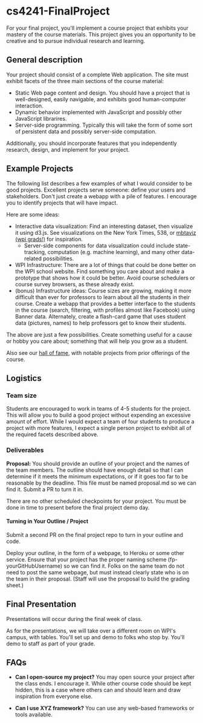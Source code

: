 # cs4241-FinalProject

For your final project, you'll implement a course project that exhibits your mastery of the course materials. 
This project gives you an opportunity to be creative and to pursue individual research and learning.

## General description

Your project should consist of a complete Web application. 
The site must exhibit facets of the three main sections of the course material:

- Static Web page content and design. You should have a project that is well-designed, easily navigable, and exhibits good human-computer interaction.
- Dynamic behavior implemented with JavaScript and possibly other JavaScript librarires.
- Server-side programming. Typically this will take the form of some sort of persistent data and possibly server-side computation.

Additionally, you should incorporate features that you independently research, design, and implement for your project.

## Example Projects

The following list describes a few examples of what I would consider to be good projects. 
Excellent projects serve someone: define your users and stakeholders. 
Don't just create a webapp with a pile of features.
I encourage you to identify projects that will have impact.

Here are some ideas:

- Interactive data visualization: Find an interesting dataset, then visualize it using d3.js. See visualizations on the New York Times, 538, or [mbtaviz (wpi grads!)](https://mbtaviz.github.io/) for inspiration.
    - Server-side components for data visualization could include state-tracking, computation (e.g. machine learning), and many other data-related possibilities.
- WPI Infrastructure: There are a lot of things that could be done better on the WPI school website. Find something you care about and make a prototype that shows how it could be better. Avoid course schedulers or course survey browsers, as these already exist.
- (bonus) Infrastructure ideas: Course sizes are growing, making it more difficult than ever for professors to learn about all the students in their course. Create a webapp that provides a better interface to the students in the course (search, filtering, with profiles almost like Facebook) using Banner data. Alternately, create a flash-card game that uses student data (pictures, names) to help professors get to know their students.

The above are just a few possibilities.
Create something useful for a cause or hobby you care about; something that will help you grow as a student.

Also see our [hall of fame](https://cs4241-17a.github.io/fame/), with notable projects from prior offerings of the course.

## Logistics

### Team size
Students are encouraged to work in teams of 4-5 students for the project. 
This will allow you to build a good project without expending an excessive amount of effort. 
While I would expect a team of four students to produce a project with more features, I expect a single person project to exhibit all of the required facets described above.

### Deliverables

__Proposal:__ 
You should provide an outline of your project and the names of the team members. The outline should have enough detail so that I can determine if it meets the minimum expectations, or if it goes too far to be reasonable by the deadline.
This file must be named proposal.md so we can find it.
Submit a PR to turn it in.

There are no other scheduled checkpoints for your project. 
You must be done in time to present before the final project demo day. 

#### Turning in Your Outline / Project

Submit a second PR on the final project repo to turn in your outline and code.

Deploy your outline, in the form of a webpage, to Heroku or some other service.
Ensure that your project has the proper naming scheme (fp-yourGitHubUsername) so we can find it.
Folks on the same team do not need to post the same webpage, but must instead clearly state who is on the team in their proposal.
(Staff will use the proposal to build the grading sheet.)

## Final Presentation

Presentations will occur during the final week of class.

As for the presentations, we will take over a different room on WPI's campus, with tables.
You'll set up and demo to folks who stop by.
You'll demo to staff as part of your grade.

## FAQs

- **Can I open-source my project?** You may open source your project after the class ends. 
I encourage it. While other course code should be kept hidden, this is a case where others can and should learn and draw inspiration from everyone else.

- **Can I use XYZ framework?** You can use any web-based frameworks or tools available.
